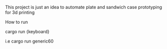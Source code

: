 This project is just an idea to automate plate and sandwich case prototyping for 3d printing

How to run

cargo run {keyboard}

i.e cargo run generic60